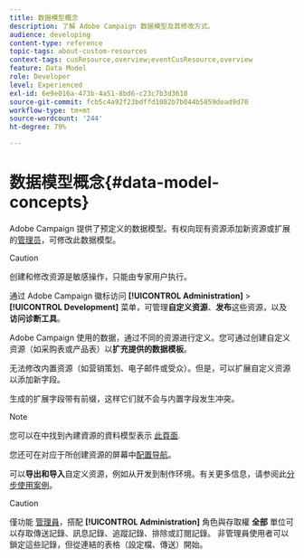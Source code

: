 ```yaml
---
title: 数据模型概念
description: 了解 Adobe Campaign 数据模型及其修改方式。
audience: developing
content-type: reference
topic-tags: about-custom-resources
context-tags: cusResource,overview;eventCusResource,overview
feature: Data Model
role: Developer
level: Experienced
exl-id: 6e9e016a-473b-4a51-8bd6-c23c7b3d3610
source-git-commit: fcb5c4a92f23bdffd1082b7b044b5859dead9d70
workflow-type: tm+mt
source-wordcount: '244'
ht-degree: 79%

---
```


# 数据模型概念{#data-model-concepts}

Adobe Campaign 提供了预定义的数据模型。有权向现有资源添加新资源或扩展的[管理员](../../administration/using/users-management.md#functional-administrators)，可修改此数据模型。

>[!CAUTION]
>
>创建和修改资源是敏感操作，只能由专家用户执行。

通过 Adobe Campaign 徽标访问 **[!UICONTROL Administration]** > **[!UICONTROL Development]** 菜单，可管理&#x200B;**自定义资源**、**发布**&#x200B;这些资源，以及&#x200B;**访问诊断工具**。

Adobe Campaign 使用的数据，通过不同的资源进行定义。您可通过创建自定义资源（如采购表或产品表）以&#x200B;**扩充提供的数据模板**。

无法修改内置资源（如营销策划、电子邮件或受众）。但是，可以扩展自定义资源以添加新字段。

生成的扩展字段带有前缀，这样它们就不会与内置字段发生冲突。

>[!NOTE]
>
>您可以在中找到內建資源的資料模型表示 [此頁面](../../developing/using/datamodel-introduction.md).

您还可在对应于所创建资源的屏幕中[配置导航](configuring-the-screen-definition.md)。

可以&#x200B;**导出和导入**&#x200B;自定义资源，例如从开发到制作环境。有关更多信息，请参阅此[分步使用案例](../../automating/using/exporting-importing-custom-resources.md)。

>[!CAUTION]
>
>僅功能 [管理員](../../administration/using/users-management.md#functional-administrators)，搭配 **[!UICONTROL Administration]** 角色與存取權 **全部** 單位可以存取傳送記錄、訊息記錄、追蹤記錄、排除或訂閱記錄。 非管理員使用者可以鎖定這些記錄，但從連結的表格（設定檔、傳送）開始。
